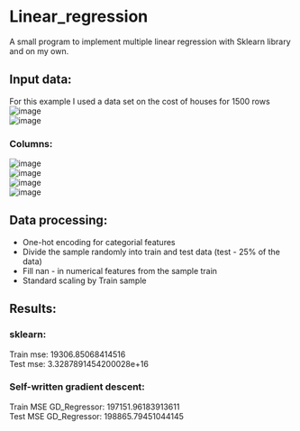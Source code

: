 # Linear_regression
A small program to implement multiple linear regression with Sklearn library and on my own.
<br>
## Input data:
For this example I used a data set on the cost of houses for 1500 rows
![image](https://user-images.githubusercontent.com/57821178/169805017-284aae59-4a6c-44e9-95db-a8103e912006.png)<br>
![image](https://user-images.githubusercontent.com/57821178/169806779-e6fcfe31-50ad-4f39-a343-d564ee532ac9.png)
### Columns: <br>
![image](https://user-images.githubusercontent.com/57821178/169805449-1bf48b8d-ced7-4a66-8a10-2356012844fc.png) <br>
![image](https://user-images.githubusercontent.com/57821178/169805485-06fc9f13-da78-4ef2-86d5-e4909f7362f8.png)<br>
![image](https://user-images.githubusercontent.com/57821178/169805590-64af58f8-e787-443f-ada1-baf0f1e22e80.png) <br>
![image](https://user-images.githubusercontent.com/57821178/169805716-3b0354f6-470f-419c-a39d-325eb67b2196.png) <br>
## Data processing:
- One-hot encoding for categorial features
- Divide the sample randomly into train and test data (test - 25% of the data)
- Fill nan - in numerical features from the sample train
- Standard scaling by Train sample
## Results:
### sklearn:
Train mse:
19306.85068414516 <br>
Test mse:
3.3287891454200028e+16
### Self-written gradient descent:
Train MSE GD_Regressor:  197151.96183913611 <br>
Test MSE GD_Regressor:  198865.79451044145
